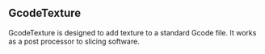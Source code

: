 ## GcodeTexture

GcodeTexture is designed to add texture to a standard Gcode file. It works as a post processor to slicing software.